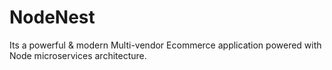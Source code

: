 # NodeNest
Its a powerful &amp; modern Multi-vendor Ecommerce application powered with Node microservices architecture.
